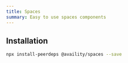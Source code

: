 ```yaml
---
title: Spaces
summary: Easy to use spaces components
---
```


## Installation

```bash
npx install-peerdeps @availity/spaces --save
```